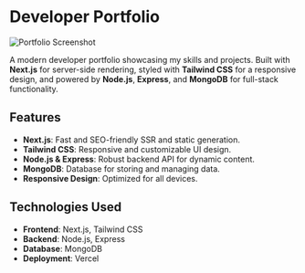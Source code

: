 # Developer Portfolio

![Portfolio Screenshot](#)

A modern developer portfolio showcasing my skills and projects. Built with **Next.js** for server-side rendering, styled with **Tailwind CSS** for a responsive design, and powered by **Node.js**, **Express**, and **MongoDB** for full-stack functionality.

## Features

- **Next.js**: Fast and SEO-friendly SSR and static generation.
- **Tailwind CSS**: Responsive and customizable UI design.
- **Node.js & Express**: Robust backend API for dynamic content.
- **MongoDB**: Database for storing and managing data.
- **Responsive Design**: Optimized for all devices.

## Technologies Used

- **Frontend**: Next.js, Tailwind CSS
- **Backend**: Node.js, Express
- **Database**: MongoDB
- **Deployment**: Vercel


